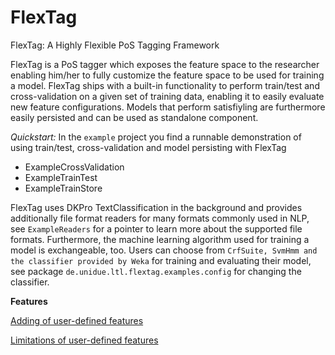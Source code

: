 # FlexTag
FlexTag: A Highly Flexible PoS Tagging Framework

FlexTag is a PoS tagger which exposes the feature space to the researcher enabling him/her to fully customize the feature space to be used for training a model.
FlexTag ships with a built-in functionality to perform train/test and cross-validation on a given set of training data, enabling it to easily evaluate new feature configurations.
Models that perform satisfiyling are furthermore easily persisted and can be used as standalone component.

*Quickstart:*
In the `example` project you find a runnable demonstration of using train/test, cross-validation and model persisting with FlexTag
  * ExampleCrossValidation
  * ExampleTrainTest
  * ExampleTrainStore

FlexTag uses DKPro TextClassification in the background and provides additionally file format readers for many formats commonly used in NLP, see `ExampleReaders` for a pointer to learn more about the supported file formats. Furthermore, the machine learning algorithm used for training a model is exchangeable, too. Users can choose from `CrfSuite, SvmHmm and the classifier provided by Weka` for training and evaluating their model, see package `de.unidue.ltl.flextag.examples.config` for changing the classifier.

**Features**

[Adding of user-defined features](https://github.com/Horsmann/FlexTag/wiki/Adding-user-defined-features)

[Limitations of user-defined features](https://github.com/Horsmann/FlexTag/wiki/Limitations-of-user-defined-features)

